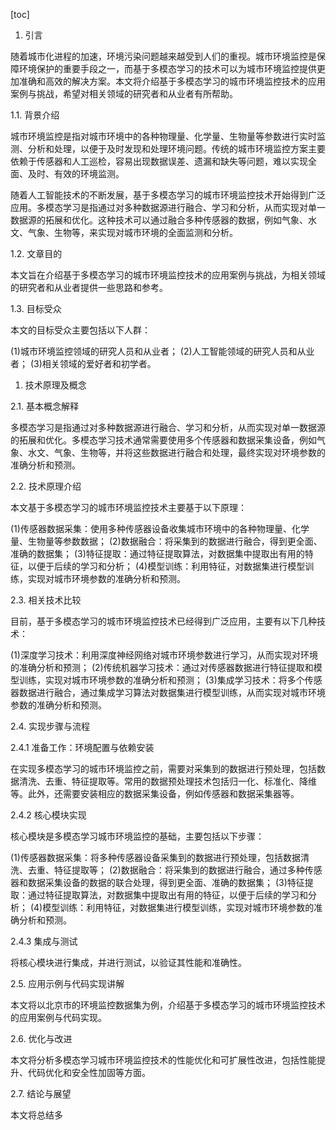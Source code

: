 
[toc]                    
                
                
1. 引言

随着城市化进程的加速，环境污染问题越来越受到人们的重视。城市环境监控是保障环境保护的重要手段之一，而基于多模态学习的技术可以为城市环境监控提供更加准确和高效的解决方案。本文将介绍基于多模态学习的城市环境监控技术的应用案例与挑战，希望对相关领域的研究者和从业者有所帮助。

1.1. 背景介绍

城市环境监控是指对城市环境中的各种物理量、化学量、生物量等参数进行实时监测、分析和处理，以便于及时发现和处理环境问题。传统的城市环境监控方案主要依赖于传感器和人工巡检，容易出现数据误差、遗漏和缺失等问题，难以实现全面、及时、有效的环境监测。

随着人工智能技术的不断发展，基于多模态学习的城市环境监控技术开始得到广泛应用。多模态学习是指通过对多种数据源进行融合、学习和分析，从而实现对单一数据源的拓展和优化。这种技术可以通过融合多种传感器的数据，例如气象、水文、气象、生物等，来实现对城市环境的全面监测和分析。

1.2. 文章目的

本文旨在介绍基于多模态学习的城市环境监控技术的应用案例与挑战，为相关领域的研究者和从业者提供一些思路和参考。

1.3. 目标受众

本文的目标受众主要包括以下人群：

(1)城市环境监控领域的研究人员和从业者；
(2)人工智能领域的研究人员和从业者；
(3)相关领域的爱好者和初学者。

1. 技术原理及概念

2.1. 基本概念解释

多模态学习是指通过对多种数据源进行融合、学习和分析，从而实现对单一数据源的拓展和优化。多模态学习技术通常需要使用多个传感器和数据采集设备，例如气象、水文、气象、生物等，并将这些数据进行融合和处理，最终实现对环境参数的准确分析和预测。

2.2. 技术原理介绍

本文基于多模态学习的城市环境监控技术主要基于以下原理：

(1)传感器数据采集：使用多种传感器设备收集城市环境中的各种物理量、化学量、生物量等参数数据；
(2)数据融合：将采集到的数据进行融合，得到更全面、准确的数据集；
(3)特征提取：通过特征提取算法，对数据集中提取出有用的特征，以便于后续的学习和分析；
(4)模型训练：利用特征，对数据集进行模型训练，实现对城市环境参数的准确分析和预测。

2.3. 相关技术比较

目前，基于多模态学习的城市环境监控技术已经得到广泛应用，主要有以下几种技术：

(1)深度学习技术：利用深度神经网络对城市环境参数进行学习，从而实现对环境的准确分析和预测；
(2)传统机器学习技术：通过对传感器数据进行特征提取和模型训练，实现对城市环境参数的准确分析和预测；
(3)集成学习技术：将多个传感器数据进行融合，通过集成学习算法对数据集进行模型训练，从而实现对城市环境参数的准确分析和预测。

2.4. 实现步骤与流程

2.4.1 准备工作：环境配置与依赖安装

在实现多模态学习的城市环境监控之前，需要对采集到的数据进行预处理，包括数据清洗、去重、特征提取等。常用的数据预处理技术包括归一化、标准化、降维等。此外，还需要安装相应的数据采集设备，例如传感器和数据采集器等。

2.4.2 核心模块实现

核心模块是多模态学习城市环境监控的基础，主要包括以下步骤：

(1)传感器数据采集：将多种传感器设备采集到的数据进行预处理，包括数据清洗、去重、特征提取等；
(2)数据融合：将采集到的数据进行融合，通过多种传感器和数据采集设备的数据的联合处理，得到更全面、准确的数据集；
(3)特征提取：通过特征提取算法，对数据集中提取出有用的特征，以便于后续的学习和分析；
(4)模型训练：利用特征，对数据集进行模型训练，实现对城市环境参数的准确分析和预测。

2.4.3 集成与测试

将核心模块进行集成，并进行测试，以验证其性能和准确性。

2.5. 应用示例与代码实现讲解

本文将以北京市的环境监控数据集为例，介绍基于多模态学习的城市环境监控技术的应用案例与代码实现。

2.6. 优化与改进

本文将分析多模态学习城市环境监控技术的性能优化和可扩展性改进，包括性能提升、代码优化和安全性加固等方面。

2.7. 结论与展望

本文将总结多

